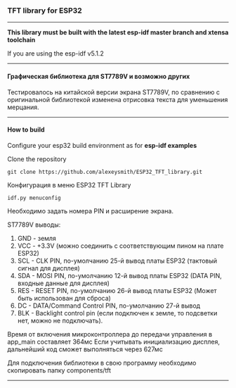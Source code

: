 
### TFT library for ESP32

---

**This library must be built with the latest esp-idf master branch and xtensa toolchain**

If you are using the esp-idf v5.1.2

---

#### Графическая библиотека для ST7789V и возможно других

Тестировалось на китайской версии экрана ST7789V, по сравнению с оригинальной библиотекой
изменена отрисовка текста для уменьшения мерцания.

---


#### How to build

Configure your esp32 build environment as for **esp-idf examples**

Clone the repository

`git clone https://github.com/alexeysmith/ESP32_TFT_library.git`

Конфигурация в меню ESP32 TFT Library

`idf.py menuconfig`

Необходимо задать номера PIN и расширение экрана.

ST7789V выводы:
1) GND - земля
2) VCC - +3.3V (можно соединить с соответствующим пином на плате ESP32)
3) SCL - CLK PIN, по-умолчанию 25-й вывод платы ESP32 (тактовый сигнал для дисплея)
4) SDA - MOSI PIN, по-умолчанию 12-й вывод платы ESP32 (DATA PIN, входные данные для дисплея)
5) RES - RESET PIN, по-умолчанию 26-й вывод платы ESP32 (Может быть использован для сброса)
6) DC  - DATA/Command Control PIN, по-умолчанию 27-й вывод
7) BLK - Backlight control pin (если подключен к земле, то подсветки нет, можно не подключать).


Время от включения микроконтроллера до передачи управления в app_main составляет 364мс
Если учитывать инициализацию дисплея, дальнейший код сможет выполняться через 627мс

Для подключения библиотеки в свою программу необходимо скопировать папку components/tft


---